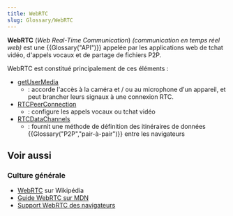 ```yaml
---
title: WebRTC
slug: Glossary/WebRTC
---
```


**WebRTC** (_Web Real-Time Communication_) _(communication en temps réel web)_ est une {{Glossary("API")}} appelée par les applications web de tchat vidéo, d'appels vocaux et de partage de fichiers P2P.

WebRTC est constitué principalement de ces éléments :

- [getUserMedia](/fr/docs/NavigatorUserMedia.getUserMedia)
  - : accorde l'accès à la caméra et / ou au microphone d'un appareil, et peut brancher leurs signaux à une connexion RTC.
- [RTCPeerConnection](/fr/docs/Web/API/RTCPeerConnection)
  - : configure les appels vocaux ou tchat vidéo
- [RTCDataChannels](/fr/docs/Web/API/RTCDataChannel)
  - : fournit une méthode de définition des itinéraires de données {{Glossary("P2P","pair-à-pair")}} entre les navigateurs

## Voir aussi

### Culture générale

- [WebRTC](https://fr.wikipedia.org/wiki/WebRTC) sur Wikipédia
- [Guide WebRTC sur MDN](/fr/docs/Web/Guide/API/WebRTC)
- [Support WebRTC des navigateurs](http://caniuse.com/#feat=rtcpeerconnection)
